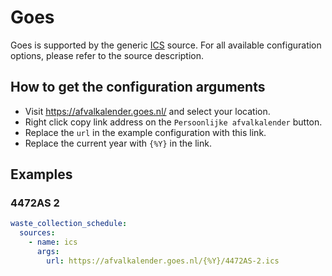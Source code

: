 # Goes

Goes is supported by the generic [ICS](/doc/source/ics.md) source. For all available configuration options, please refer to the source description.


## How to get the configuration arguments

- Visit <https://afvalkalender.goes.nl/> and select your location.  
- Right click copy link address on the `Persoonlijke afvalkalender` button.
- Replace the `url` in the example configuration with this link.
- Replace the current year with `{%Y}` in the link.

## Examples

### 4472AS 2

```yaml
waste_collection_schedule:
  sources:
    - name: ics
      args:
        url: https://afvalkalender.goes.nl/{%Y}/4472AS-2.ics
```
